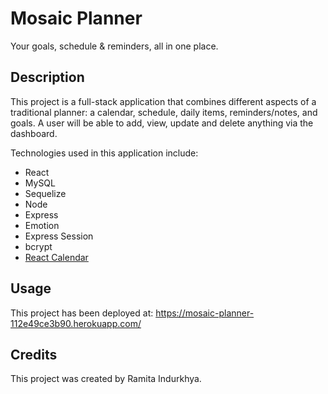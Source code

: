 # Mosaic Planner

Your goals, schedule & reminders, all in one place.

## Description

This project is a full-stack application that combines different aspects of a traditional planner: a calendar, schedule, daily items, reminders/notes, and goals. A user will be able to add, view, update and delete anything via the dashboard.

Technologies used in this application include:
- React
- MySQL
- Sequelize
- Node
- Express
- Emotion
- Express Session
- bcrypt
- <a href="https://www.npmjs.com/package/react-calendar">React Calendar</a>

## Usage

This project has been deployed at: https://mosaic-planner-112e49ce3b90.herokuapp.com/

## Credits

This project was created by Ramita Indurkhya.